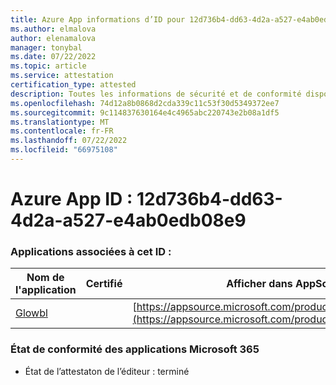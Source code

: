 ```yaml
---
title: Azure App informations d’ID pour 12d736b4-dd63-4d2a-a527-e4ab0edb08e9
ms.author: elmalova
author: elenamalova
manager: tonybal
ms.date: 07/22/2022
ms.topic: article
ms.service: attestation
certification_type: attested
description: Toutes les informations de sécurité et de conformité disponibles pour 12d736b4-dd63-4d2a-a527-e4ab0edb08e9.
ms.openlocfilehash: 74d12a8b0868d2cda339c11c53f30d5349372ee7
ms.sourcegitcommit: 9c114837630164e4c4965abc220743e2b08a1df5
ms.translationtype: MT
ms.contentlocale: fr-FR
ms.lasthandoff: 07/22/2022
ms.locfileid: "66975108"
---
```

# <a name="azure-app-id-12d736b4-dd63-4d2a-a527-e4ab0edb08e9"></a>Azure App ID : 12d736b4-dd63-4d2a-a527-e4ab0edb08e9


### <a name="apps-associated-with-this-id"></a>Applications associées à cet ID :
| **Nom de l'application** | **Certifié** | **Afficher dans AppSource** |
|--------------|---------------|-----------------------|
| [Glowbl](../forward/WA200004368.md) |  | [https://appsource.microsoft.com/product/office/WA200004368](https://appsource.microsoft.com/product/office/WA200004368) |

### <a name="microsoft-365-app-compliance-status"></a>État de conformité des applications Microsoft 365
- État de l’attestaton de l’éditeur : terminé
